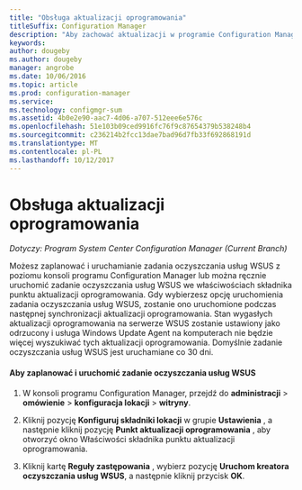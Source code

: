 ```yaml
---
title: "Obsługa aktualizacji oprogramowania"
titleSuffix: Configuration Manager
description: "Aby zachować aktualizacji w programie Configuration Manager, można zaplanować zadanie oczyszczania usług WSUS, lub uruchomić ją ręcznie."
keywords: 
author: dougeby
ms.author: dougeby
manager: angrobe
ms.date: 10/06/2016
ms.topic: article
ms.prod: configuration-manager
ms.service: 
ms.technology: configmgr-sum
ms.assetid: 4b0e2e90-aac7-4d06-a707-512eee6e576c
ms.openlocfilehash: 51e103b09ced9916fc76f9c87654379b538248b4
ms.sourcegitcommit: c236214b2fcc13dae7bad96d7fb33f692868191d
ms.translationtype: MT
ms.contentlocale: pl-PL
ms.lasthandoff: 10/12/2017
---
```

# <a name="software-updates-maintenance"></a>Obsługa aktualizacji oprogramowania

*Dotyczy: Program System Center Configuration Manager (Current Branch)*

Możesz zaplanować i uruchamianie zadania oczyszczania usług WSUS z poziomu konsoli programu Configuration Manager lub można ręcznie uruchomić zadanie oczyszczania usług WSUS we właściwościach składnika punktu aktualizacji oprogramowania. Gdy wybierzesz opcję uruchomienia zadania oczyszczania usług WSUS, zostanie ono uruchomione podczas następnej synchronizacji aktualizacji oprogramowania. Stan wygasłych aktualizacji oprogramowania na serwerze WSUS zostanie ustawiony jako odrzucony i usługa Windows Update Agent na komputerach nie będzie więcej wyszukiwać tych aktualizacji oprogramowania. Domyślnie zadanie oczyszczania usług WSUS jest uruchamiane co 30 dni.  

#### <a name="to-schedule-and-run-the-wsus-cleanup-job"></a>Aby zaplanować i uruchomić zadanie oczyszczania usług WSUS  

1.  W konsoli programu Configuration Manager, przejdź do **administracji** > **omówienie** > **konfiguracja lokacji** > **witryny**.  

2.  Kliknij pozycję **Konfiguruj składniki lokacji** w grupie **Ustawienia** , a następnie kliknij pozycję **Punkt aktualizacji oprogramowania** , aby otworzyć okno Właściwości składnika punktu aktualizacji oprogramowania.  

3.  Kliknij kartę **Reguły zastępowania** , wybierz pozycję **Uruchom kreatora oczyszczania usług WSUS**, a następnie kliknij przycisk **OK**.
